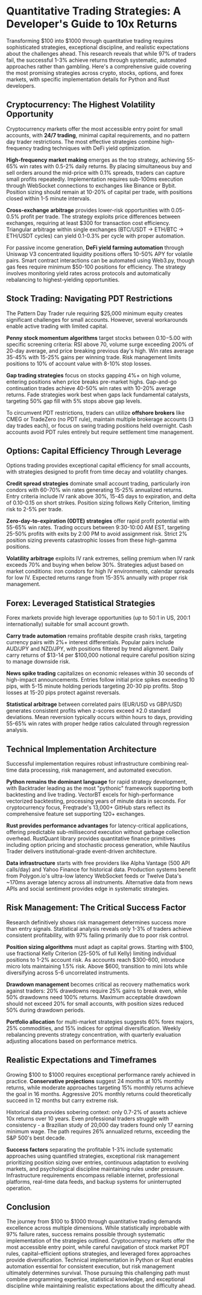 # Quantitative Trading Strategies: A Developer's Guide to 10x Returns

Transforming $100 into $1000 through quantitative trading requires sophisticated strategies, exceptional discipline, and realistic expectations about the challenges ahead. This research reveals that while 97% of traders fail, the successful 1-3% achieve returns through systematic, automated approaches rather than gambling. Here's a comprehensive guide covering the most promising strategies across crypto, stocks, options, and forex markets, with specific implementation details for Python and Rust developers.

## Cryptocurrency: The Highest Volatility Opportunity

Cryptocurrency markets offer the most accessible entry point for small accounts, with **24/7 trading**, minimal capital requirements, and no pattern day trader restrictions. The most effective strategies combine high-frequency trading techniques with DeFi yield optimization.

**High-frequency market making** emerges as the top strategy, achieving 55-65% win rates with 0.5-2% daily returns. By placing simultaneous buy and sell orders around the mid-price with 0.1% spreads, traders can capture small profits repeatedly. Implementation requires sub-100ms execution through WebSocket connections to exchanges like Binance or Bybit. Position sizing should remain at 10-20% of capital per trade, with positions closed within 1-5 minute intervals.

**Cross-exchange arbitrage** provides lower-risk opportunities with 0.05-0.5% profit per trade. The strategy exploits price differences between exchanges, requiring at least $300 for transaction cost efficiency. Triangular arbitrage within single exchanges (BTC/USDT → ETH/BTC → ETH/USDT cycles) can yield 0.1-0.3% per cycle with proper automation.

For passive income generation, **DeFi yield farming automation** through Uniswap V3 concentrated liquidity positions offers 10-50% APY for volatile pairs. Smart contract interactions can be automated using Web3.py, though gas fees require minimum $50-100 positions for efficiency. The strategy involves monitoring yield rates across protocols and automatically rebalancing to highest-yielding opportunities.

## Stock Trading: Navigating PDT Restrictions

The Pattern Day Trader rule requiring $25,000 minimum equity creates significant challenges for small accounts. However, several workarounds enable active trading with limited capital.

**Penny stock momentum algorithms** target stocks between $0.10-$5.00 with specific screening criteria: RSI above 70, volume surge exceeding 200% of 20-day average, and price breaking previous day's high. Win rates average 35-45% with 15-25% gains per winning trade. Risk management limits positions to 10% of account value with 8-10% stop losses.

**Gap trading strategies** focus on stocks gapping 4%+ on high volume, entering positions when price breaks pre-market highs. Gap-and-go continuation trades achieve 40-50% win rates with 10-20% average returns. Fade strategies work best when gaps lack fundamental catalysts, targeting 50% gap fill with 5% stops above gap levels.

To circumvent PDT restrictions, traders can utilize **offshore brokers** like CMEG or TradeZero (no PDT rule), maintain multiple brokerage accounts (3 day trades each), or focus on swing trading positions held overnight. Cash accounts avoid PDT rules entirely but require settlement time management.

## Options: Capital Efficiency Through Leverage

Options trading provides exceptional capital efficiency for small accounts, with strategies designed to profit from time decay and volatility changes.

**Credit spread strategies** dominate small account trading, particularly iron condors with 60-70% win rates generating 15-25% annualized returns. Entry criteria include IV rank above 30%, 15-45 days to expiration, and delta of 0.10-0.15 on short strikes. Position sizing follows Kelly Criterion, limiting risk to 2-5% per trade.

**Zero-day-to-expiration (0DTE) strategies** offer rapid profit potential with 55-65% win rates. Trading occurs between 9:30-10:00 AM EST, targeting 25-50% profits with exits by 2:00 PM to avoid assignment risk. Strict 2% position sizing prevents catastrophic losses from these high-gamma positions.

**Volatility arbitrage** exploits IV rank extremes, selling premium when IV rank exceeds 70% and buying when below 30%. Strategies adjust based on market conditions: iron condors for high IV environments, calendar spreads for low IV. Expected returns range from 15-35% annually with proper risk management.

## Forex: Leveraged Statistical Strategies

Forex markets provide high leverage opportunities (up to 50:1 in US, 200:1 internationally) suitable for small account growth.

**Carry trade automation** remains profitable despite crash risks, targeting currency pairs with 2%+ interest differentials. Popular pairs include AUD/JPY and NZD/JPY, with positions filtered by trend alignment. Daily carry returns of $13-14 per $100,000 notional require careful position sizing to manage downside risk.

**News spike trading** capitalizes on economic releases within 30 seconds of high-impact announcements. Entries follow initial price spikes exceeding 10 pips, with 5-15 minute holding periods targeting 20-30 pip profits. Stop losses at 15-20 pips protect against reversals.

**Statistical arbitrage** between correlated pairs (EUR/USD vs GBP/USD) generates consistent profits when z-scores exceed ±2.0 standard deviations. Mean reversion typically occurs within hours to days, providing 55-65% win rates with proper hedge ratios calculated through regression analysis.

## Technical Implementation Architecture

Successful implementation requires robust infrastructure combining real-time data processing, risk management, and automated execution.

**Python remains the dominant language** for rapid strategy development, with Backtrader leading as the most "pythonic" framework supporting both backtesting and live trading. VectorBT excels for high-performance vectorized backtesting, processing years of minute data in seconds. For cryptocurrency focus, Freqtrade's 13,000+ GitHub stars reflect its comprehensive feature set supporting 120+ exchanges.

**Rust provides performance advantages** for latency-critical applications, offering predictable sub-millisecond execution without garbage collection overhead. RustQuant library provides quantitative finance primitives including option pricing and stochastic process generation, while Nautilus Trader delivers institutional-grade event-driven architecture.

**Data infrastructure** starts with free providers like Alpha Vantage (500 API calls/day) and Yahoo Finance for historical data. Production systems benefit from Polygon.io's ultra-low latency WebSocket feeds or Twelve Data's ~170ms average latency across all instruments. Alternative data from news APIs and social sentiment provides edge in systematic strategies.

## Risk Management: The Critical Success Factor

Research definitively shows risk management determines success more than entry signals. Statistical analysis reveals only 1-3% of traders achieve consistent profitability, with 97% failing primarily due to poor risk control.

**Position sizing algorithms** must adapt as capital grows. Starting with $100, use fractional Kelly Criterion (25-50% of full Kelly) limiting individual positions to 1-2% account risk. As accounts reach $300-600, introduce micro lots maintaining 1.5% risk. Above $600, transition to mini lots while diversifying across 5-6 uncorrelated instruments.

**Drawdown management** becomes critical as recovery mathematics work against traders: 20% drawdowns require 25% gains to break even, while 50% drawdowns need 100% returns. Maximum acceptable drawdown should not exceed 20% for small accounts, with position sizes reduced 50% during drawdown periods.

**Portfolio allocation** for multi-market strategies suggests 60% forex majors, 25% commodities, and 15% indices for optimal diversification. Weekly rebalancing prevents strategy concentration, with quarterly evaluation adjusting allocations based on performance metrics.

## Realistic Expectations and Timeframes

Growing $100 to $1000 requires exceptional performance rarely achieved in practice. **Conservative projections** suggest 24 months at 10% monthly returns, while moderate approaches targeting 15% monthly returns achieve the goal in 16 months. Aggressive 20% monthly returns could theoretically succeed in 12 months but carry extreme risk.

Historical data provides sobering context: only 0.7-2% of assets achieve 10x returns over 10 years. Even professional traders struggle with consistency - a Brazilian study of 20,000 day traders found only 17 earning minimum wage. The path requires 26% annualized returns, exceeding the S&P 500's best decade.

**Success factors** separating the profitable 1-3% include systematic approaches using quantified strategies, exceptional risk management prioritizing position sizing over entries, continuous adaptation to evolving markets, and psychological discipline maintaining rules under pressure. Infrastructure requirements encompass reliable internet, professional platforms, real-time data feeds, and backup systems for uninterrupted operation.

## Conclusion

The journey from $100 to $1000 through quantitative trading demands excellence across multiple dimensions. While statistically improbable with 97% failure rates, success remains possible through systematic implementation of the strategies outlined. Cryptocurrency markets offer the most accessible entry point, while careful navigation of stock market PDT rules, capital-efficient options strategies, and leveraged forex approaches provide diversification. Technical implementation in Python or Rust enables automation essential for consistent execution, but risk management ultimately determines survival. Those pursuing this challenging path must combine programming expertise, statistical knowledge, and exceptional discipline while maintaining realistic expectations about the difficulty ahead.
